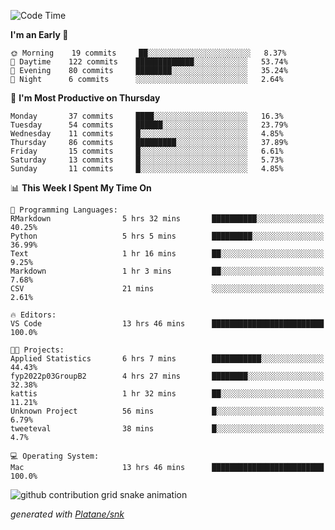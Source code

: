 <!--START_SECTION:waka-->
![Code Time](http://img.shields.io/badge/Code%20Time-71%20hrs%2025%20mins-blue)

**I'm an Early 🐤** 

```text
🌞 Morning    19 commits     ██░░░░░░░░░░░░░░░░░░░░░░░   8.37% 
🌆 Daytime    122 commits    █████████████░░░░░░░░░░░░   53.74% 
🌃 Evening    80 commits     ████████░░░░░░░░░░░░░░░░░   35.24% 
🌙 Night      6 commits      ░░░░░░░░░░░░░░░░░░░░░░░░░   2.64%

```
📅 **I'm Most Productive on Thursday** 

```text
Monday       37 commits     ████░░░░░░░░░░░░░░░░░░░░░   16.3% 
Tuesday      54 commits     ██████░░░░░░░░░░░░░░░░░░░   23.79% 
Wednesday    11 commits     █░░░░░░░░░░░░░░░░░░░░░░░░   4.85% 
Thursday     86 commits     █████████░░░░░░░░░░░░░░░░   37.89% 
Friday       15 commits     █░░░░░░░░░░░░░░░░░░░░░░░░   6.61% 
Saturday     13 commits     █░░░░░░░░░░░░░░░░░░░░░░░░   5.73% 
Sunday       11 commits     █░░░░░░░░░░░░░░░░░░░░░░░░   4.85%

```


📊 **This Week I Spent My Time On** 

```text
💬 Programming Languages: 
RMarkdown                5 hrs 32 mins       ██████████░░░░░░░░░░░░░░░   40.25% 
Python                   5 hrs 5 mins        █████████░░░░░░░░░░░░░░░░   36.99% 
Text                     1 hr 16 mins        ██░░░░░░░░░░░░░░░░░░░░░░░   9.25% 
Markdown                 1 hr 3 mins         ██░░░░░░░░░░░░░░░░░░░░░░░   7.68% 
CSV                      21 mins             ░░░░░░░░░░░░░░░░░░░░░░░░░   2.61%

🔥 Editors: 
VS Code                  13 hrs 46 mins      █████████████████████████   100.0%

🐱‍💻 Projects: 
Applied Statistics       6 hrs 7 mins        ███████████░░░░░░░░░░░░░░   44.43% 
fyp2022p03GroupB2        4 hrs 27 mins       ████████░░░░░░░░░░░░░░░░░   32.38% 
kattis                   1 hr 32 mins        ██░░░░░░░░░░░░░░░░░░░░░░░   11.21% 
Unknown Project          56 mins             █░░░░░░░░░░░░░░░░░░░░░░░░   6.79% 
tweeteval                38 mins             █░░░░░░░░░░░░░░░░░░░░░░░░   4.7%

💻 Operating System: 
Mac                      13 hrs 46 mins      █████████████████████████   100.0%

```


<!--END_SECTION:waka-->


<!--Snake Game-->
![github contribution grid snake animation](https://raw.githubusercontent.com/viggo-gascou/viggo-gascou/output/github-contribution-grid-snake.svg)

_generated with [Platane/snk](https://github.com/Platane/snk)_
<!--Snake Game-->

